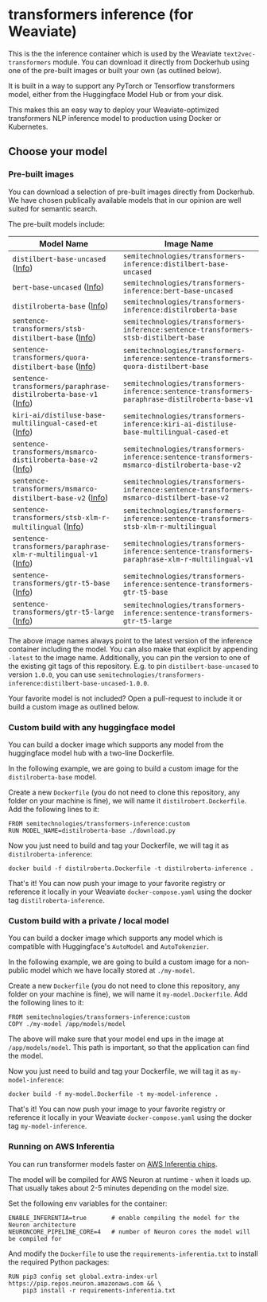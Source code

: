 # transformers inference (for Weaviate)

This is the the inference container which is used by the Weaviate
`text2vec-transformers` module. You can download it directly from Dockerhub
using one of the pre-built images or built your own (as outlined below).

It is built in a way to support any PyTorch or Tensorflow transformers model,
either from the Huggingface Model Hub or from your disk.

This makes this an easy way to deploy your Weaviate-optimized transformers
NLP inference model to production using Docker or Kubernetes.

## Choose your model

### Pre-built images

You can download a selection of pre-built images directly from Dockerhub. We
have chosen publically available models that in our opinion are well suited for
semantic search. 

The pre-built models include:

|Model Name|Image Name|
|---|---|
|`distilbert-base-uncased` ([Info](https://huggingface.co/distilbert-base-uncased))|`semitechnologies/transformers-inference:distilbert-base-uncased`|
|`bert-base-uncased` ([Info](https://huggingface.co/bert-base-uncased))|`semitechnologies/transformers-inference:bert-base-uncased`|
|`distilroberta-base` ([Info](https://huggingface.co/distilroberta-base))|`semitechnologies/transformers-inference:distilroberta-base`|
|`sentence-transformers/stsb-distilbert-base` ([Info](https://huggingface.co/sentence-transformers/stsb-distilbert-base))|`semitechnologies/transformers-inference:sentence-transformers-stsb-distilbert-base`|
|`sentence-transformers/quora-distilbert-base` ([Info](https://huggingface.co/sentence-transformers/quora-distilbert-base))|`semitechnologies/transformers-inference:sentence-transformers-quora-distilbert-base`|
|`sentence-transformers/paraphrase-distilroberta-base-v1` ([Info](https://huggingface.co/sentence-transformers/paraphrase-distilroberta-base-v1))|`semitechnologies/transformers-inference:sentence-transformers-paraphrase-distilroberta-base-v1`|
|`kiri-ai/distiluse-base-multilingual-cased-et` ([Info](https://huggingface.co/kiri-ai/distiluse-base-multilingual-cased-et))|`semitechnologies/transformers-inference:kiri-ai-distiluse-base-multilingual-cased-et`|
|`sentence-transformers/msmarco-distilroberta-base-v2` ([Info](https://huggingface.co/sentence-transformers/msmarco-distilroberta-base-v2))|`semitechnologies/transformers-inference:sentence-transformers-msmarco-distilroberta-base-v2`|
|`sentence-transformers/msmarco-distilbert-base-v2` ([Info](https://huggingface.co/sentence-transformers/msmarco-distilbert-base-v2))|`semitechnologies/transformers-inference:sentence-transformers-msmarco-distilbert-base-v2`|
|`sentence-transformers/stsb-xlm-r-multilingual` ([Info](https://huggingface.co/sentence-transformers/stsb-xlm-r-multilingual))|`semitechnologies/transformers-inference:sentence-transformers-stsb-xlm-r-multilingual`|
|`sentence-transformers/paraphrase-xlm-r-multilingual-v1` ([Info](https://huggingface.co/sentence-transformers/paraphrase-xlm-r-multilingual-v1))|`semitechnologies/transformers-inference:sentence-transformers-paraphrase-xlm-r-multilingual-v1`|
|`sentence-transformers/gtr-t5-base` ([Info](https://huggingface.co/sentence-transformers/gtr-t5-base))|`semitechnologies/transformers-inference:sentence-transformers-gtr-t5-base`|
|`sentence-transformers/gtr-t5-large` ([Info](https://huggingface.co/sentence-transformers/gtr-t5-large))|`semitechnologies/transformers-inference:sentence-transformers-gtr-t5-large`|

The above image names always point to the latest version of the inference
container including the model. You can also make that explicit by appending
`-latest` to the image name. Additionally, you can pin the version to one of
the existing git tags of this repository. E.g. to pin `distilbert-base-uncased`
to version `1.0.0`, you can use
`semitechnologies/transformers-inference:distilbert-base-uncased-1.0.0`.

Your favorite model is not included? Open a pull-request to include it or build
a custom image as outlined below.

### Custom build with any huggingface model

You can build a docker image which supports any model from the huggingface
model hub with a two-line Dockerfile.

In the following example, we are going to build a custom image for the
`distilroberta-base` model.

Create a new `Dockerfile` (you do not need to clone this repository, any folder
on your machine is fine), we will name it `distilrobert.Dockerfile`. Add the
following lines to it:

```
FROM semitechnologies/transformers-inference:custom
RUN MODEL_NAME=distilroberta-base ./download.py
```

Now you just need to build and tag your Dockerfile, we will tag it as
`distilroberta-inference`:

```
docker build -f distilroberta.Dockerfile -t distilroberta-inference .
```

That's it! You can now push your image to your favorite registry or reference
it locally in your Weaviate `docker-compose.yaml` using the docker tag
`distilroberta-inference`.

### Custom build with a private / local model

You can build a docker image which supports any model which is compatible with
Huggingface's `AutoModel` and `AutoTokenzier`.

In the following example, we are going to build a custom image for a non-public
model which we have locally stored at `./my-model`.

Create a new `Dockerfile` (you do not need to clone this repository, any folder
on your machine is fine), we will name it `my-model.Dockerfile`. Add the
following lines to it:

```
FROM semitechnologies/transformers-inference:custom
COPY ./my-model /app/models/model
```

The above will make sure that your model end ups in the image at
`/app/models/model`. This path is important, so that the application can find the
model.

Now you just need to build and tag your Dockerfile, we will tag it as
`my-model-inference`:

```
docker build -f my-model.Dockerfile -t my-model-inference .
```

That's it! You can now push your image to your favorite registry or reference
it locally in your Weaviate `docker-compose.yaml` using the docker tag
`my-model-inference`.

### Running on AWS Inferentia

You can run transformer models faster on 
[AWS Inferentia chips](https://huggingface.co/blog/bert-inferentia-sagemaker#1-convert-your-hugging-face-transformer-to-aws-neuron).

The model will be compiled for AWS Neuron at runtime - when it loads up.
That usually takes about 2-5 minutes depending on the model size.

Set the following env variables for the container:
```
ENABLE_INFERENTIA=true       # enable compiling the model for the Neuron architecture
NEURONCORE_PIPELINE_CORE=4   # number of Neuron cores the model will be compiled for
```

And modify the `Dockerfile` to use the `requirements-inferentia.txt` to install the required
Python packages:
```
RUN pip3 config set global.extra-index-url https://pip.repos.neuron.amazonaws.com && \
    pip3 install -r requirements-inferentia.txt
```